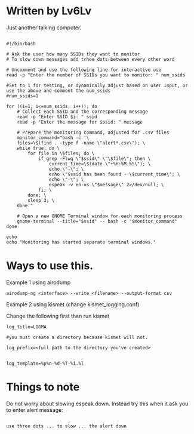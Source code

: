 # Written by Lv6Lv

Just another talking computer.

```

#!/bin/bash

# Ask the user how many SSIDs they want to monitor
# To slow down messages add trhee dots between every other word

# Uncomment and use the following line for interactive use
read -p "Enter the number of SSIDs you want to monitor: " num_ssids

#Set to 1 for testing, or dynamically adjust based on user input, or use the above and comment the num_ssids
#num_ssids=1 

for ((i=1; i<=num_ssids; i++)); do
    # Collect each SSID and the corresponding message
    read -p "Enter SSID $i: " ssid
    read -p "Enter the message for $ssid: " message

    # Prepare the monitoring command, adjusted for .csv files
    monitor_command="bash -c '\
    files=\$(find . -type f -name \"alert*.csv\"); \
    while true; do \
        for file in \$files; do \
            if grep -Flwq \"$ssid\" \"\$file\"; then \
            	current_time=\$(date \"+%H:%M.%S\"); \
            	echo \"-\"; \
            	echo \"$ssid has been found - \$current_time\"; \
            	echo \"-\"; \
                espeak -v en-us \"$message\" 2>/dev/null; \
            fi; \
        done; \
        sleep 3; \
    done'"

    # Open a new GNOME Terminal window for each monitoring process
    gnome-terminal --title="$ssid" -- bash -c "$monitor_command"
done

echo
echo "Monitoring has started separate terminal windows."

```
# Ways to use this.

Example 1 using airodump
```
airodump-ng <interface> --write <filename> --output-format csv
```

Example 2 using kismet (change kismet_logging.conf)

Change the following first than run kismet
```
log_title=LIGMA

#you must create a directory because kismet will not.

log_prefix=<full path to the directory you've created>


log_template=%p%n-%d-%T-%i.%l
```
# Things to note
Do not worry about slowing espeak down.
Instead try this when it ask you to enter alert message:
```

use three dots ... to slow ... the alert down
```
